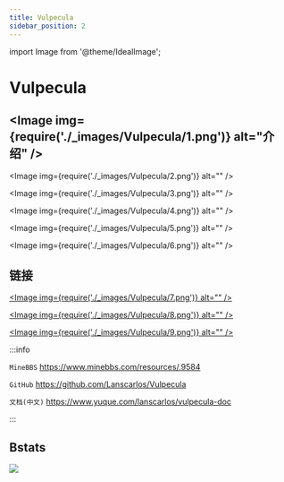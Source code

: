 ```yaml
---
title: Vulpecula
sidebar_position: 2
---
```


import Image from '@theme/IdealImage';

# Vulpecula

## <Image img={require('./_images/Vulpecula/1.png')} alt="介绍" />

<Image img={require('./_images/Vulpecula/2.png')} alt="" />

<Image img={require('./_images/Vulpecula/3.png')} alt="" />

<Image img={require('./_images/Vulpecula/4.png')} alt="" />

<Image img={require('./_images/Vulpecula/5.png')} alt="" />

<Image img={require('./_images/Vulpecula/6.png')} alt="" />

## 链接

[<Image img={require('./_images/Vulpecula/7.png')} alt="" />](https://www.yuque.com/lanscarlos/vulpecula-doc)

<!--markdownlint-disable line-length-->

[<Image img={require('./_images/Vulpecula/8.png')} alt="" />](https://qm.qq.com/cgi-bin/qm/qr?k=vVP1cAuLlLbqjXGXkfTFH0RSma6wEVgO&jump_from=webapi&authKey=ZUgddursAqJI8tRm4MnKtr2cEUrDc0ZEasB5motBJv/igZ19T48pS/XDXStXWT53)

[<Image img={require('./_images/Vulpecula/9.png')} alt="" />](https://afdian.net/a/lanscarlos)

:::info

`MineBBS` https://www.minebbs.com/resources/.9584

`GitHub` https://github.com/Lanscarlos/Vulpecula

`文档(中文)` https://www.yuque.com/lanscarlos/vulpecula-doc

:::

## Bstats

[![](https://bstats.org/signatures/bukkit/Vulpecula.svg)](https://bstats.org/plugin/bukkit/Vulpecula/17183)
